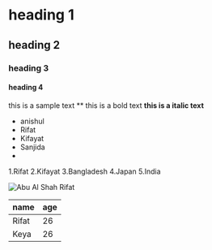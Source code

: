 # heading 1
## heading 2
### heading 3
#### heading 4

this is a sample text 
** this is a bold text
__this is a italic text__

- anishul
- Rifat
- Kifayat
- Sanjida
- 
1.Rifat
2.Kifayat
3.Bangladesh
4.Japan
5.India

![Abu Al Shah Rifat](./images/1697796504764.jpeg)

| name | age|
|------|----|
|Rifat | 26 |
|Keya  | 26 |